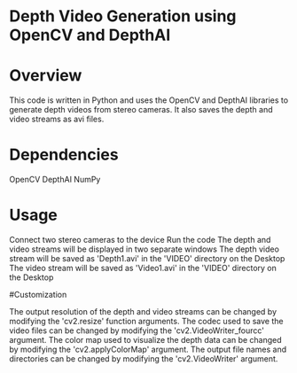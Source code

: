 # Depth Video Generation using OpenCV and DepthAI

# Overview

This code is written in Python and uses the OpenCV and DepthAI libraries to generate depth videos from stereo cameras. It also saves the depth and video streams as avi files.

# Dependencies

OpenCV
DepthAI
NumPy

# Usage

Connect two stereo cameras to the device
Run the code
The depth and video streams will be displayed in two separate windows
The depth video stream will be saved as 'Depth1.avi' in the 'VIDEO' directory on the Desktop
The video stream will be saved as 'Video1.avi' in the 'VIDEO' directory on the Desktop

#Customization

The output resolution of the depth and video streams can be changed by modifying the 'cv2.resize' function arguments.
The codec used to save the video files can be changed by modifying the 'cv2.VideoWriter_fourcc' argument.
The color map used to visualize the depth data can be changed by modifying the 'cv2.applyColorMap' argument.
The output file names and directories can be changed by modifying the 'cv2.VideoWriter' argument.
